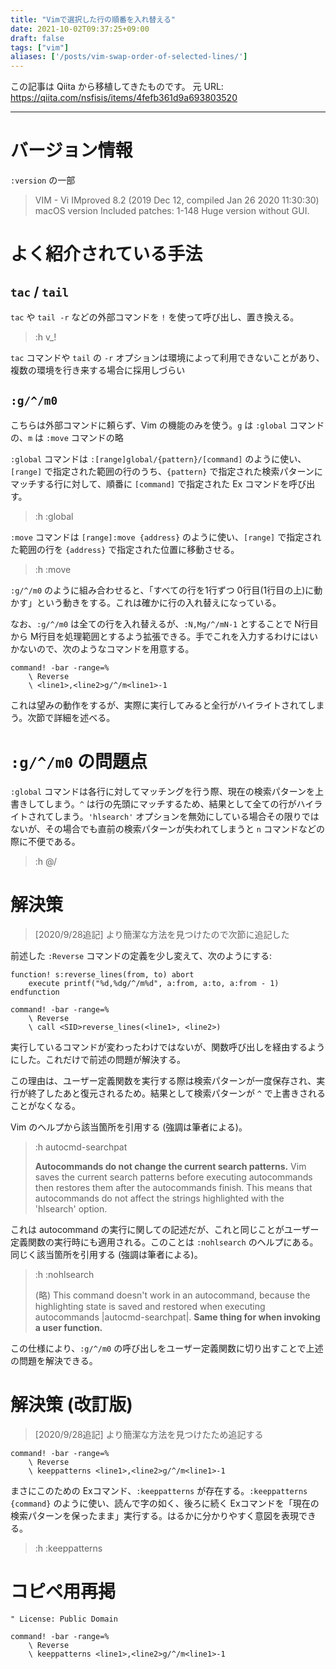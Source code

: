 ```yaml
---
title: "Vimで選択した行の順番を入れ替える"
date: 2021-10-02T09:37:25+09:00
draft: false
tags: ["vim"]
aliases: ['/posts/vim-swap-order-of-selected-lines/']
---
```


この記事は Qiita から移植してきたものです。
元 URL: https://qiita.com/nsfisis/items/4fefb361d9a693803520


-----------------------------------



# バージョン情報

`:version` の一部

> VIM - Vi IMproved 8.2 (2019 Dec 12, compiled Jan 26 2020 11:30:30)
> macOS version
> Included patches: 1-148
> Huge version without GUI.



# よく紹介されている手法

## `tac` / `tail`

`tac` や `tail -r` などの外部コマンドを `!` を使って呼び出し、置き換える。

> :h v_!

`tac` コマンドや `tail` の `-r` オプションは環境によって利用できないことがあり、複数の環境を行き来する場合に採用しづらい




## `:g/^/m0`

こちらは外部コマンドに頼らず、Vim の機能のみを使う。`g` は `:global` コマンドの、`m` は `:move` コマンドの略

`:global` コマンドは `:[range]global/{pattern}/[command]` のように使い、`[range]` で指定された範囲の行のうち、`{pattern}` で指定された検索パターンにマッチする行に対して、順番に `[command]` で指定された Ex コマンドを呼び出す。

> :h :global

`:move` コマンドは `[range]:move {address}` のように使い、`[range]` で指定された範囲の行を `{address}` で指定された位置に移動させる。

> :h :move

`:g/^/m0` のように組み合わせると、「すべての行を1行ずつ 0行目(1行目の上)に動かす」という動きをする。これは確かに行の入れ替えになっている。

なお、`:g/^/m0` は全ての行を入れ替えるが、`:N,Mg/^/mN-1` とすることで N行目から M行目を処理範囲とするよう拡張できる。手でこれを入力するわけにはいかないので、次のようなコマンドを用意する。

```vim
command! -bar -range=%
    \ Reverse
    \ <line1>,<line2>g/^/m<line1>-1
```

これは望みの動作をするが、実際に実行してみると全行がハイライトされてしまう。次節で詳細を述べる。



# `:g/^/m0` の問題点

`:global` コマンドは各行に対してマッチングを行う際、現在の検索パターンを上書きしてしまう。`^` は行の先頭にマッチするため、結果として全ての行がハイライトされてしまう。`'hlsearch'` オプションを無効にしている場合その限りではないが、その場合でも直前の検索パターンが失われてしまうと `n` コマンドなどの際に不便である。

> :h @/



# 解決策

> [2020/9/28追記]
> より簡潔な方法を見つけたので次節に追記した

前述した `:Reverse` コマンドの定義を少し変えて、次のようにする:

```vim
function! s:reverse_lines(from, to) abort
    execute printf("%d,%dg/^/m%d", a:from, a:to, a:from - 1)
endfunction

command! -bar -range=%
    \ Reverse
    \ call <SID>reverse_lines(<line1>, <line2>)
```

実行しているコマンドが変わったわけではないが、関数呼び出しを経由するようにした。これだけで前述の問題が解決する。

この理由は、ユーザー定義関数を実行する際は検索パターンが一度保存され、実行が終了したあと復元されるため。結果として検索パターンが `^` で上書きされることがなくなる。

Vim のヘルプから該当箇所を引用する (強調は筆者による)。

> :h autocmd-searchpat
>
> **Autocommands do not change the current search patterns.**  Vim saves the current
> search patterns before executing autocommands then restores them after the
> autocommands finish.  This means that autocommands do not affect the strings
> highlighted with the 'hlsearch' option.

これは autocommand の実行に関しての記述だが、これと同じことがユーザー定義関数の実行時にも適用される。このことは `:nohlsearch` のヘルプにある。同じく該当箇所を引用する (強調は筆者による)。

> :h :nohlsearch
>
> (略) This command doesn't work in an autocommand, because
> the highlighting state is saved and restored when
> executing autocommands |autocmd-searchpat|.
> **Same thing for when invoking a user function.**

この仕様により、`:g/^/m0` の呼び出しをユーザー定義関数に切り出すことで上述の問題を解決できる。


# 解決策 (改訂版)

> [2020/9/28追記]
> より簡潔な方法を見つけたため追記する

```vim
command! -bar -range=%
    \ Reverse
    \ keeppatterns <line1>,<line2>g/^/m<line1>-1
```

まさにこのための Exコマンド、`:keeppatterns` が存在する。`:keeppatterns {command}` のように使い、読んで字の如く、後ろに続く Exコマンドを「現在の検索パターンを保ったまま」実行する。はるかに分かりやすく意図を表現できる。

> :h :keeppatterns


# コピペ用再掲


```vim
" License: Public Domain

command! -bar -range=%
    \ Reverse
    \ keeppatterns <line1>,<line2>g/^/m<line1>-1
```

